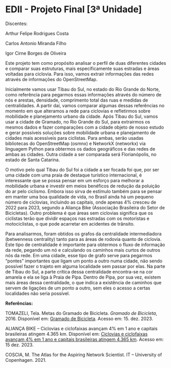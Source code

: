 # EDII - Projeto Final [3ª Unidade]


Discentes:

Arthur Felipe Rodrigues Costa

Carlos Antonio Miranda Filho

Igor Cirne Borges de Oliveira

Este projeto tem como propósito analisar o perfil de duas diferentes cidades e comparar suas estruturas, mais especificamente suas estradas e áreas voltadas para ciclovia. Para isso, vamos extrair informações das redes através de informações do OpenStreetMap.


Inicialmente vamos usar Tibau do Sul, no estado do Rio Grande do Norte, como referência para pegarmos essas informações através do número de nós e arestas, densidade, comprimento total das ruas e medidas de centralidades. A partir daí, vamos comparar algumas dessas referências no momento em que alteramos a rede para ciclovias e refletirmos sobre mobilidade e planejamento urbano da cidade. Após Tibau do Sul, vamos usar a cidade de Gramado, no Rio Grande do Sul, para extrairmos os mesmos dados e fazer comparações com a cidade objeto de nosso estudo e gerar possíveis soluções sobre mobilidade urbana e planejamento de cidades mais acessíveis para ciclistas. Para ambas, serão usadas bibliotecas do OpenStreetMap (osmnx) e NetworkX (networkx) via linguagem Python para obtermos os dados geográficos e das redes de ambas as cidades. Outra cidade a ser comparada será Florianópolis, no estado de Santa Catarina.


O motivo pelo qual Tibau do Sul foi a cidade a ser focada foi que, por ser uma cidade com uma praia de destaque turístico internacional, é interessante que se possa pensar em um esforço para melhorar a mobilidade urbana e investir em meios benéficos de redução da poluição do ar pelo ciclismo. Embora isso sirva de estímulo também para se pensar em manter uma boa qualidade de vida, no Brasil ainda há um pequeno número de ciclovias, incluindo as capitais, onde apenas 4% cresceu de 2022 para 2023, segundo a Aliança Bike (Associação Brasileira do Setor de Bicicletas). Outro problema é que áreas sem ciclovias significa que os ciclistas terão que dividir espaços nas estradas com os motoristas e motociclistas, o que pode acarretar em acidentes de trânsito.


Para analisarmos, foram obtidos os grafos da centralidade intermediadora (betwenness centrality) tanto para as áreas de rodovia quanto de ciclovia. Este tipo de centralidade é importante para obtermos o fluxo de informação da rede, pegando um nó e calculando os caminhos mais curtos de outros nós da rede. Em uma cidade, esse tipo de grafo serve para pegarmos “pontes” importantes que ligam um ponto a outro numa cidade, não sendo possível fazer o trajeto em alguma localidade sem passar por elas. Na parte de Tibau do Sul, a parte crítica dessa centralidade encontra-se na cor amarela e ela se liga à Praia de Pipa. Dentro de Pipa, por sua vez, existem mais áreas dessa centralidade, o que indica a existência de caminhos que servem de ligações de um ponto a outro, sem eles o acesso a certas localidades não seria possível.


**Referências:**


TOMAZELI, Tela. Metas do Gramado de Bicicleta. *Gramado de Bicicleta*, 2016. Disponível em: [Gramado de Bicicleta](http://gramadodebicicleta.blogspot.com). Acesso em: 15. dez. 2023.


ALIANÇA BIKE – Ciclovias e ciclofaixas avançam 4% em 1 ano e capitais brasileiras atingem 4.365 km. Disponível em: [Ciclovias e ciclofaixas avançam 4% em 1 ano e capitais brasileiras atingem 4.365 km](https://aliancabike.org.br/cicloviasnascapitais23/). Acesso em: 15 dez. 2023.


COSCIA, M. The Atlas for the Aspiring Network Scientist. IT – University of Copenhagen. 2021.



